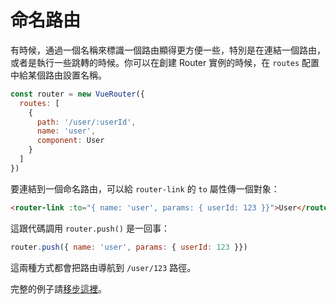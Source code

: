 
# 命名路由

有時候，通過一個名稱來標識一個路由顯得更方便一些，特別是在連結一個路由，或者是執行一些跳轉的時候。你可以在創建 Router 實例的時候，在 `routes` 配置中給某個路由設置名稱。

``` js
const router = new VueRouter({
  routes: [
    {
      path: '/user/:userId',
      name: 'user',
      component: User
    }
  ]
})
```

要連結到一個命名路由，可以給 `router-link` 的 `to` 屬性傳一個對象：

``` html
<router-link :to="{ name: 'user', params: { userId: 123 }}">User</router-link>
```

這跟代碼調用 `router.push()` 是一回事：

``` js
router.push({ name: 'user', params: { userId: 123 }})
```

這兩種方式都會把路由導航到 `/user/123` 路徑。

完整的例子請[移步這裡](https://github.com/vuejs/vue-router/blob/next/examples/named-routes/app.js)。


